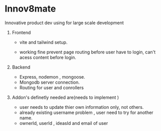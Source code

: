 # Innov8mate
 Innovative product dev using for large scale development

 1. Frontend
    - vite and tailwind setup.

    - working fine prevent page routing before user have to login, can't acess content before login.
2. Backend
   - Express, nodemon , mongoose.
   - Mongodb server connection.
   - Routing for user and conrollers

3. Addon's definetly needed are(needs to implement )
   - user needs to update thier own information only, not others.
   - already existing username problem , user need to try for another name.
   - ownerId, userId , ideasId and email of user
